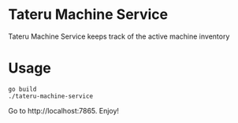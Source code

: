 # Tateru Machine Service
Tateru Machine Service keeps track of the active machine inventory

# Usage

```
go build
./tateru-machine-service
```

Go to http://localhost:7865. Enjoy!
